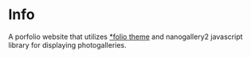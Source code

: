 # Info

A porfolio website that utilizes <a href="http://liabogoev.com/-folio">*folio theme</a> and nanogallery2 javascript library for displaying photogalleries.
